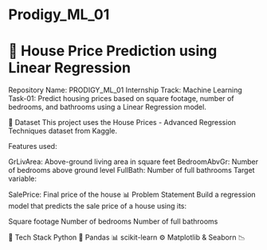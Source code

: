 # Prodigy_ML_01
# 🏡 House Price Prediction using Linear Regression
Repository Name: PRODIGY_ML_01
Internship Track: Machine Learning
Task-01: Predict housing prices based on square footage, number of bedrooms, and bathrooms using a Linear Regression model.

📂 Dataset
This project uses the House Prices - Advanced Regression Techniques dataset from Kaggle.

Features used:

GrLivArea: Above-ground living area in square feet
BedroomAbvGr: Number of bedrooms above ground level
FullBath: Number of full bathrooms
Target variable:

SalePrice: Final price of the house
📊 Problem Statement
Build a regression model that predicts the sale price of a house using its:

Square footage
Number of bedrooms
Number of full bathrooms

🔧 Tech Stack
Python 🐍
Pandas 📊
scikit-learn ⚙️
Matplotlib & Seaborn 📉
